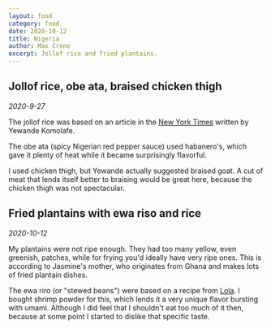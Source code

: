 ```yaml
---
layout: food
category: food
date: 2020-10-12
title: Nigeria
author: Max Crone
excerpt: Jollof rice and fried plantains.
---
```

## Jollof rice, obe ata, braised chicken thigh
*2020-9-27*

The jollof rice was based on an article in the [New York Times](https://cooking.nytimes.com/recipes/1020288-jollof-rice) written by Yewande Komolafe.

The obe ata (spicy Nigerian red pepper sauce) used habanero's, which gave it plenty of heat while it became surprisingly flavorful.

I used chicken thigh, but Yewande actually suggested braised goat. A cut of meat that lends itself better to braising would be great here, because the chicken thigh was not spectacular.

## Fried plantains with ewa riso and rice
*2020-10-12*

My plantains were not ripe enough. They had too many yellow, even greenish, patches, while for frying you'd ideally have very ripe ones. This is according to Jasmine's mother, who originates from Ghana and makes lots of fried plantain dishes.

The ewa riro (or "stewed beans") were based on a recipe from [Lola](https://cheflolaskitchen.com/ewa-riro-stewed-beans-2/). I bought shrimp powder for this, which lends it a very unique flavor bursting with umami. Although I did feel that I shouldn't eat too much of it then, because at some point I started to dislike that specific taste.
